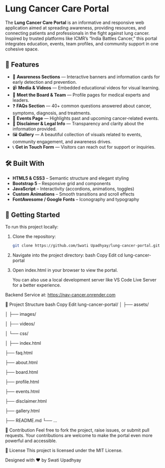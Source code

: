 # Lung Cancer Care Portal

The **Lung Cancer Care Portal** is an informative and responsive web application aimed at spreading awareness, providing resources, and connecting patients and professionals in the fight against lung cancer. Inspired by trusted platforms like ICMR’s “India Battles Cancer,” this portal integrates education, events, team profiles, and community support in one cohesive space.

## 🌟 Features

- 🧠 **Awareness Sections** — Interactive banners and information cards for early detection and prevention.
- 📹 **Media & Videos** — Embedded educational videos for visual learning.
- 👥 **Meet the Board & Team** — Profile pages for medical experts and leaders.
- ❓ **FAQs Section** — 40+ common questions answered about cancer, symptoms, diagnosis, and treatments.
- 📅 **Events Page** — Highlights past and upcoming cancer-related events.
- 🧾 **Disclaimer & Legal Info** — Transparency and clarity about the information provided.
- 🖼️ **Gallery** — A beautiful collection of visuals related to events, community engagement, and awareness drives.
- 📞 **Get in Touch Form** — Visitors can reach out for support or inquiries.

## 🛠️ Built With

- **HTML5 & CSS3** – Semantic structure and elegant styling
- **Bootstrap 5** – Responsive grid and components
- **JavaScript** – Interactivity (accordions, animations, toggles)
- **Custom Animations** – Smooth transitions and scroll effects
- **FontAwesome / Google Fonts** – Iconography and typography

## 🚀 Getting Started

To run this project locally:

1. Clone the repository:
   ```bash
   git clone https://github.com/Swati Upadhyay/lung-cancer-portal.git
2. Navigate into the project directory:
    bash
    Copy
    Edit
    cd lung-cancer-portal
3. Open index.html in your browser to view the portal.

    You can also use a local development server like VS Code Live Server for a better experience.

Backend Service at: https://nav-cancer.onrender.com

📁 Project Structure
bash
Copy
Edit
lung-cancer-portal/
│
├── assets/

│   ├── images/

│   ├── videos/

│   └── css/

│
├── index.html

├── faq.html

├── about.html

├── board.html

├── profile.html

├── events.html

├── disclaimer.html

├── gallery.html

├── README.md
└── ...

🤝 Contribution
    Feel free to fork the project, raise issues, or submit pull requests. Your contributions are welcome to make the portal even more powerful and accessible.

📄 License
    This project is licensed under the MIT License.

Designed with ❤️ by Swati Upadhyay
